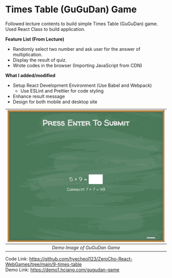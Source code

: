 # Times Table (GuGuDan) Game

Followed lecture contents to build simple Times Table (GuGuDan) game.
Used React Class to build application.

**Feature List (From Lecture)**

- Randomly select two number and ask user for the answer of multiplication.
- Display the result of quiz.
- Wrote codes in the browser (Importing JavaScript from CDN)

**What I added/modified**

- Setup React Development Environment (Use Babel and Webpack)
  - Use ESLint and Prettier for code styling
- Enhance result message
- Design for both mobile and desktop site

| ![](https://raw.githubusercontent.com/hyecheol123/ZeroCho-React-WebGames/main/img/9-times-table/GuGuDan-Game-Demo.png) |
| :--------------------------------------------------------------------------------------------------------------------: |
|                                              _Demo Image of GuGuDan Game_                                              |

Code Link: https://github.com/hyecheol123/ZeroCho-React-WebGames/tree/main/9-times-table  
Demo Link: https://demo1.hcjang.com/gugudan-game
